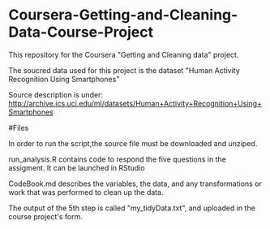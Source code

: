 # Coursera-Getting-and-Cleaning-Data-Course-Project
This repository for the Coursera "Getting and Cleaning data" project.

The soucred data used for this project is the dataset "Human Activity Recognition Using Smartphones"

Source description is under: http://archive.ics.uci.edu/ml/datasets/Human+Activity+Recognition+Using+Smartphones

#Files

In order to run the script,the source file must be downloaded and unziped.  

run_analysis.R contains code to respond the five questions in the assigment. It can be launched in RStudio

CodeBook.md describes the variables, the data, and any transformations or work that was performed to clean up the data.

The output of the 5th step is called "my_tidyData.txt", and uploaded in the course project's form.
